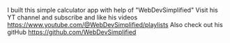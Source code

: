 I built this simple calculator app with help of "WebDevSimplified" Visit his YT channel and subscribe and like his videos
https://www.youtube.com/@WebDevSimplified/playlists
Also check out his gitHub https://github.com/WebDevSimplified
